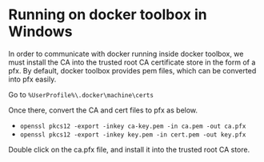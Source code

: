 # Running on docker toolbox in Windows
In order to communicate with docker running inside docker toolbox, we must install the CA into the trusted root CA certificate store in the form of a pfx.
By default, docker toolbox provides pem files, which can be converted into pfx easily.

Go to `%UserProfile%\.docker\machine\certs`

Once there, convert the CA and cert files to pfx as below. 
- `openssl pkcs12 -export -inkey ca-key.pem -in ca.pem -out ca.pfx` 
- `openssl pkcs12 -export -inkey key.pem -in cert.pem -out key.pfx`

Double click on the ca.pfx file, and install it into the trusted root CA store.